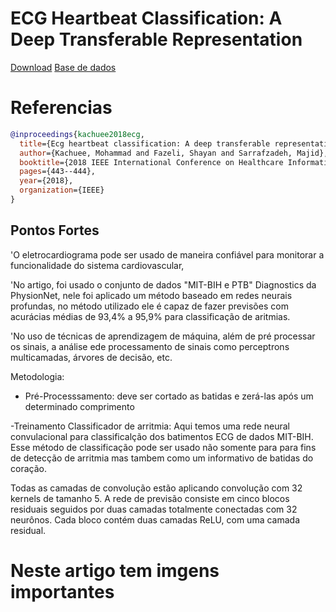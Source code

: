 # ECG Heartbeat Classification: A Deep Transferable Representation

[Download](https://sci-hub.se/10.1109/ichi.2018.00092)
[Base de dados](https://www.physionet.org/content/ptbdb/1.0.0/)

# Referencias
```bibtex
@inproceedings{kachuee2018ecg,
  title={Ecg heartbeat classification: A deep transferable representation},
  author={Kachuee, Mohammad and Fazeli, Shayan and Sarrafzadeh, Majid},
  booktitle={2018 IEEE International Conference on Healthcare Informatics (ICHI)},
  pages={443--444},
  year={2018},
  organization={IEEE}
}
```

## Pontos Fortes

'O eletrocardiograma pode ser usado de maneira confiável para monitorar a funcionalidade do sistema cardiovascular,

'No artigo, foi usado o conjunto de dados "MIT-BIH e PTB" Diagnostics da PhysionNet, nele foi aplicado um método baseado em redes neurais profundas, no método utilizado ele é capaz de fazer previsões com acurácias médias de 93,4% a 95,9% para classificação de aritmias.

'No uso de técnicas de aprendizagem de máquina, além de pré processar os sinais, a análise ede processamento de sinais como perceptrons multicamadas, árvores de decisão, etc.

Metodologia:
- Pré-Processsamento:
deve ser cortado as batidas e zerá-las após um determinado comprimento

-Treinamento Classificador de arritmia:
Aqui temos uma rede neural convulacional para classificalção dos batimentos ECG de dados MIT-BIH. Esse método de classificação pode ser usado não somente para para fins de detecção de arritmia mas tambem como um informativo de batidas do coração.

Todas as camadas de convolução estão aplicando convolução com 32 kernels de tamanho 5. A rede de previsão consiste em cinco blocos residuais seguidos por duas camadas totalmente conectadas com 32 neurônos. Cada bloco contém duas camadas ReLU, com uma camada residual.

# Neste artigo tem imgens importantes